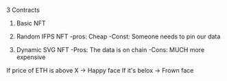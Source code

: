 3 Contracts

1. Basic NFT
2. Random IFPS NFT
-pros: Cheap
-Const: Someone needs to pin our data

3. Dynamic SVG NFT
-Pros: The data is on chain
-Cons: MUCH more expensive

If price of ETH is above X -> Happy face
If it's belox -> Frown face